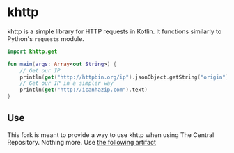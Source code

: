 # khttp

khttp is a simple library for HTTP requests in Kotlin. It functions similarly to Python's `requests` module.

```kotlin
import khttp.get

fun main(args: Array<out String>) {
    // Get our IP
    println(get("http://httpbin.org/ip").jsonObject.getString("origin"))
    // Get our IP in a simpler way
    println(get("http://icanhazip.com").text)
}
```

## Use

This fork is meant to provide a way to use khttp when using The Central Repository. Nothing more.
Use [the following artifact](https://search.maven.org/artifact/org.danilopianini/khttp)
